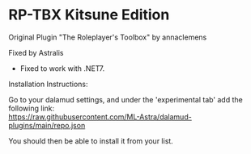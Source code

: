 # RP-TBX Kitsune Edition

Original Plugin "The Roleplayer's Toolbox" by annaclemens

Fixed by Astralis
- Fixed to work with .NET7.



Installation Instructions:

Go to your dalamud settings, and under the 'experimental tab' add the following link:<br/>
https://raw.githubusercontent.com/ML-Astra/dalamud-plugins/main/repo.json

You should then be able to install it from your list.

